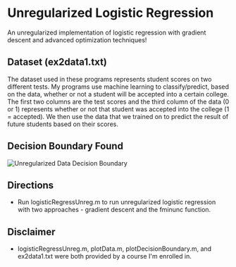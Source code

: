 # Unregularized Logistic Regression
An unregularized implementation of logistic regression with gradient descent and advanced optimization techniques!

## Dataset (ex2data1.txt)
The dataset used in these programs represents student scores on two different tests. My programs use machine learning to classify/predict, based on the data, whether or not a student will be accepted into a certain college. The first two columns are the test scores and the third column of the data (0 or 1) represents whether or not that student was accepted into the college (1 = accepted). We then use the data that we trained on to predict the result of future students based on their scores.

## Decision Boundary Found
![Unregularized Data Decision Boundary](Kyle-P/Machine-Learning-With-Octave/Screenshots/DecisionBoundaryUnregularized.PNG "The linear decision boundary fit by machine learning for this unregularized training data")

## Directions
* Run logisticRegressUnreg.m to run unregularized logistic regression with two approaches - gradient descent and the fminunc function.

## Disclaimer
* logisticRegressUnreg.m, plotData.m, plotDecisionBoundary.m, and ex2data1.txt were both provided by a course I'm enrolled in.
